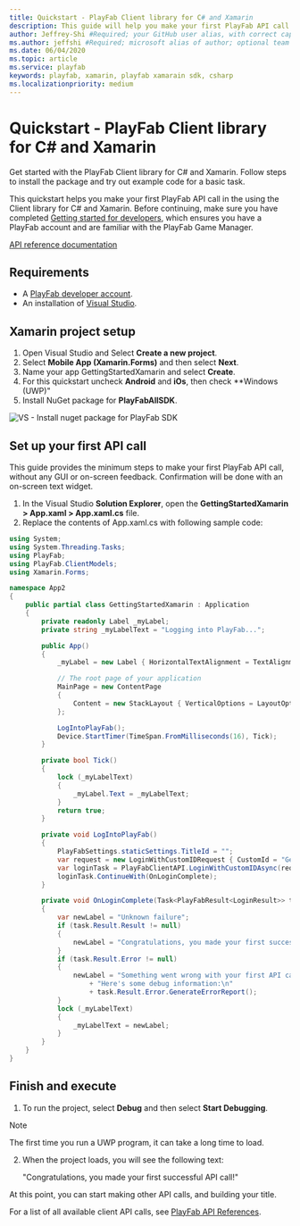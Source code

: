 ```yaml
---
title: Quickstart - PlayFab Client library for C# and Xamarin
description: This guide will help you make your first PlayFab API call in the Xamarain IDE using C#.
author: Jeffrey-Shi #Required; your GitHub user alias, with correct capitalization.
ms.author: jeffshi #Required; microsoft alias of author; optional team alias.
ms.date: 06/04/2020
ms.topic: article
ms.service: playfab
keywords: playfab, xamarin, playfab xamarain sdk, csharp
ms.localizationpriority: medium
---
```


# Quickstart - PlayFab Client library for C# and Xamarin

Get started with the PlayFab Client library for C# and Xamarin. Follow steps to install the package and try out example code for a basic task.

This quickstart helps you make your first PlayFab API call in the using the Client library for C# and Xamarin. Before continuing, make sure you have completed [Getting started for developers](../../personas/developer.md), which ensures you have a PlayFab account and are familiar with the PlayFab Game Manager.

[API reference documentation](../../api-references/index.md) 

## Requirements

- A [PlayFab developer account](https://developer.playfab.com/en-us/sign-up).  
- An installation of [Visual Studio](https://visualstudio.microsoft.com/).

## Xamarin project setup

1. Open Visual Studio and Select **Create a new project**.
2. Select **Mobile App (Xamarin.Forms)** and then select **Next**.
3. Name your app GettingStartedXamarin and select **Create**.
4. For this quickstart uncheck **Android** and **iOs**, then check **Windows (UWP)"
3. Install NuGet package for **PlayFabAllSDK**.

  ![VS - Install nuget package for PlayFab SDK](media/csharp-nuget-add.png)
  
## Set up your first API call

This guide provides the minimum steps to make your first PlayFab API call, without any GUI or on-screen feedback. Confirmation will be done with an on-screen text widget.

1. In the Visual Studio  **Solution Explorer**, open the **GettingStartedXamarin > App.xaml > App.xaml.cs** file.
2. Replace the contents of App.xaml.cs with following sample code:

```csharp
using System;
using System.Threading.Tasks;
using PlayFab;
using PlayFab.ClientModels;
using Xamarin.Forms;

namespace App2
{
    public partial class GettingStartedXamarin : Application
    {
        private readonly Label _myLabel;
        private string _myLabelText = "Logging into PlayFab...";

        public App()
        {
            _myLabel = new Label { HorizontalTextAlignment = TextAlignment.Center, Text = _myLabelText };

            // The root page of your application
            MainPage = new ContentPage
            {
                Content = new StackLayout { VerticalOptions = LayoutOptions.Center, Children = { _myLabel } }
            };

            LogIntoPlayFab();
            Device.StartTimer(TimeSpan.FromMilliseconds(16), Tick);
        }

        private bool Tick()
        {
            lock (_myLabelText)
            {
                _myLabel.Text = _myLabelText;
            }
            return true;
        }

        private void LogIntoPlayFab()
        {
            PlayFabSettings.staticSettings.TitleId = "";
            var request = new LoginWithCustomIDRequest { CustomId = "GettingStartedGuide", CreateAccount = true };
            var loginTask = PlayFabClientAPI.LoginWithCustomIDAsync(request);
            loginTask.ContinueWith(OnLoginComplete);
        }

        private void OnLoginComplete(Task<PlayFabResult<LoginResult>> task)
        {
            var newLabel = "Unknown failure";
            if (task.Result.Result != null)
            {
                newLabel = "Congratulations, you made your first successful API call!";
            }
            if (task.Result.Error != null)
            {
                newLabel = "Something went wrong with your first API call.\n"
                    + "Here's some debug information:\n"
                    + task.Result.Error.GenerateErrorReport();
            }
            lock (_myLabelText)
            {
                _myLabelText = newLabel;
            }
        }
    }
}

```

## Finish and execute

1. To run the project, select **Debug** and then select **Start Debugging**.

> [!NOTE]
> The first time you run a UWP program, it can take a long time to load.

2. When the project loads, you will see the following text:

    "Congratulations, you made your first successful API call!"

At this point, you can start making other API calls, and building your title.

For a list of all available client API calls, see [PlayFab API References](../../api-references/index.md).

